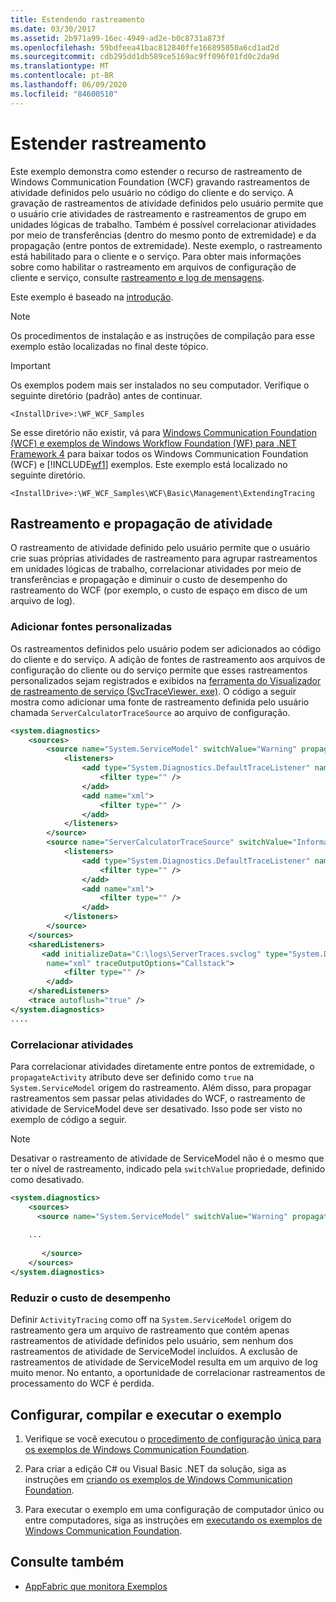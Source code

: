 ```yaml
---
title: Estendendo rastreamento
ms.date: 03/30/2017
ms.assetid: 2b971a99-16ec-4949-ad2e-b0c8731a873f
ms.openlocfilehash: 59bdfeea41bac812840ffe166895050a6cd1ad2d
ms.sourcegitcommit: cdb295dd1db589ce5169ac9ff096f01fd0c2da9d
ms.translationtype: MT
ms.contentlocale: pt-BR
ms.lasthandoff: 06/09/2020
ms.locfileid: "84600510"
---
```

# <a name="extend-tracing"></a>Estender rastreamento

Este exemplo demonstra como estender o recurso de rastreamento de Windows Communication Foundation (WCF) gravando rastreamentos de atividade definidos pelo usuário no código do cliente e do serviço. A gravação de rastreamentos de atividade definidos pelo usuário permite que o usuário crie atividades de rastreamento e rastreamentos de grupo em unidades lógicas de trabalho. Também é possível correlacionar atividades por meio de transferências (dentro do mesmo ponto de extremidade) e da propagação (entre pontos de extremidade). Neste exemplo, o rastreamento está habilitado para o cliente e o serviço. Para obter mais informações sobre como habilitar o rastreamento em arquivos de configuração de cliente e serviço, consulte [rastreamento e log de mensagens](tracing-and-message-logging.md).  
  
 Este exemplo é baseado na [introdução](getting-started-sample.md).  
  
> [!NOTE]
> Os procedimentos de instalação e as instruções de compilação para esse exemplo estão localizadas no final deste tópico.  
  
> [!IMPORTANT]
> Os exemplos podem mais ser instalados no seu computador. Verifique o seguinte diretório (padrão) antes de continuar.  
>
> `<InstallDrive>:\WF_WCF_Samples`  
>
> Se esse diretório não existir, vá para [Windows Communication Foundation (WCF) e exemplos de Windows Workflow Foundation (WF) para .NET Framework 4](https://www.microsoft.com/download/details.aspx?id=21459) para baixar todos os Windows Communication Foundation (WCF) e [!INCLUDE[wf1](../../../../includes/wf1-md.md)] exemplos. Este exemplo está localizado no seguinte diretório.  
>
> `<InstallDrive>:\WF_WCF_Samples\WCF\Basic\Management\ExtendingTracing`  
  
## <a name="tracing-and-activity-propagation"></a>Rastreamento e propagação de atividade  
 O rastreamento de atividade definido pelo usuário permite que o usuário crie suas próprias atividades de rastreamento para agrupar rastreamentos em unidades lógicas de trabalho, correlacionar atividades por meio de transferências e propagação e diminuir o custo de desempenho do rastreamento do WCF (por exemplo, o custo de espaço em disco de um arquivo de log).  
  
### <a name="add-custom-sources"></a>Adicionar fontes personalizadas  
 Os rastreamentos definidos pelo usuário podem ser adicionados ao código do cliente e do serviço. A adição de fontes de rastreamento aos arquivos de configuração do cliente ou do serviço permite que esses rastreamentos personalizados sejam registrados e exibidos na [ferramenta do Visualizador de rastreamento de serviço (SvcTraceViewer. exe)](../service-trace-viewer-tool-svctraceviewer-exe.md). O código a seguir mostra como adicionar uma fonte de rastreamento definida pelo usuário chamada `ServerCalculatorTraceSource` ao arquivo de configuração.  
  
```xml  
<system.diagnostics>  
    <sources>  
        <source name="System.ServiceModel" switchValue="Warning" propagateActivity="true">  
            <listeners>  
                <add type="System.Diagnostics.DefaultTraceListener" name="Default">  
                    <filter type="" />  
                </add>  
                <add name="xml">  
                    <filter type="" />  
                </add>  
            </listeners>  
        </source>  
        <source name="ServerCalculatorTraceSource" switchValue="Information,ActivityTracing">  
            <listeners>  
                <add type="System.Diagnostics.DefaultTraceListener" name="Default">  
                    <filter type="" />  
                </add>  
                <add name="xml">  
                    <filter type="" />  
                </add>  
            </listeners>  
        </source>  
    </sources>  
    <sharedListeners>  
       <add initializeData="C:\logs\ServerTraces.svclog" type="System.Diagnostics.XmlWriterTraceListener"  
        name="xml" traceOutputOptions="Callstack">  
            <filter type="" />  
        </add>  
    </sharedListeners>  
    <trace autoflush="true" />  
</system.diagnostics>
....
```  
  
### <a name="correlate-activities"></a>Correlacionar atividades  
 Para correlacionar atividades diretamente entre pontos de extremidade, o `propagateActivity` atributo deve ser definido como `true` na `System.ServiceModel` origem do rastreamento. Além disso, para propagar rastreamentos sem passar pelas atividades do WCF, o rastreamento de atividade de ServiceModel deve ser desativado. Isso pode ser visto no exemplo de código a seguir.  
  
> [!NOTE]
> Desativar o rastreamento de atividade de ServiceModel não é o mesmo que ter o nível de rastreamento, indicado pela `switchValue` propriedade, definido como desativado.  
  
```xml  
<system.diagnostics>  
    <sources>  
      <source name="System.ServiceModel" switchValue="Warning" propagateActivity="true">  
  
    ...  
  
       </source>  
    </sources>  
</system.diagnostics>  
```  
  
### <a name="lessen-performance-cost"></a>Reduzir o custo de desempenho  
 Definir `ActivityTracing` como off na `System.ServiceModel` origem do rastreamento gera um arquivo de rastreamento que contém apenas rastreamentos de atividade definidos pelo usuário, sem nenhum dos rastreamentos de atividade de ServiceModel incluídos. A exclusão de rastreamentos de atividade de ServiceModel resulta em um arquivo de log muito menor. No entanto, a oportunidade de correlacionar rastreamentos de processamento do WCF é perdida.  
  
## <a name="set-up-build-and-run-the-sample"></a>Configurar, compilar e executar o exemplo  
  
1. Verifique se você executou o [procedimento de configuração única para os exemplos de Windows Communication Foundation](one-time-setup-procedure-for-the-wcf-samples.md).  
  
2. Para criar a edição C# ou Visual Basic .NET da solução, siga as instruções em [criando os exemplos de Windows Communication Foundation](building-the-samples.md).  
  
3. Para executar o exemplo em uma configuração de computador único ou entre computadores, siga as instruções em [executando os exemplos de Windows Communication Foundation](running-the-samples.md).  
  
## <a name="see-also"></a>Consulte também

- [AppFabric que monitora Exemplos](https://docs.microsoft.com/previous-versions/appfabric/ff383407(v=azure.10))
